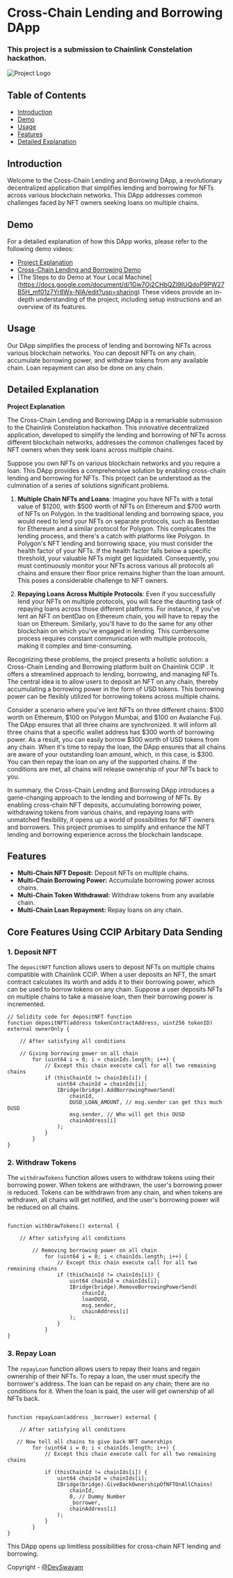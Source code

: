 
# Cross-Chain Lending and Borrowing DApp

### This project is a submission to Chainlink Constelation hackathon.

![Project Logo](https://github.com/TechieeGeeeks/HyperHack/assets/99035115/c92a05b9-0262-4b67-b3fa-684710c76585)

## Table of Contents

- [Introduction](#introduction)
- [Demo](#demo)
- [Usage](#usage)
- [Features](#features)
- [Detailed Explanation](#detailed-explanation)

## Introduction

Welcome to the Cross-Chain Lending and Borrowing DApp, a revolutionary decentralized application that simplifies lending and borrowing for NFTs across various blockchain networks. This DApp addresses common challenges faced by NFT owners seeking loans on multiple chains.

## Demo

For a detailed explanation of how this DApp works, please refer to the following demo videos:

- [Project Explanation](https://drive.google.com/file/d/1EzMPTAwo9_JVxzh8l3koMYeXHM3NawLT/view?usp=drive_link)
- [Cross-Chain Lending and Borrowing Demo](https://drive.google.com/file/d/1no3zu4GqmTOPO7R6E-Tu38X8ROKYKJZE/view?usp=drive_link)
- [The Steps to do Demo at Your Local Machine] (https://docs.google.com/document/d/1Gw7Oj2CHbQZI9IUQdoP9PW27B5H_mf01z7Yr8Wx-NlA/edit?usp=sharing)
These videos provide an in-depth understanding of the project, including setup instructions and an overview of its features.

## Usage

Our DApp simplifies the process of lending and borrowing NFTs across various blockchain networks. You can deposit NFTs on any chain, accumulate borrowing power, and withdraw tokens from any available chain. Loan repayment can also be done on any chain.

## Detailed Explanation

**Project Explanation**

The Cross-Chain Lending and Borrowing DApp is a remarkable submission to the Chainlink Constelation hackathon. This innovative decentralized application, developed to simplify the lending and borrowing of NFTs across different blockchain networks, addresses the common challenges faced by NFT owners when they seek loans across multiple chains.

Suppose you own NFTs on various blockchain networks and you require a loan. This DApp provides a comprehensive solution by enabling cross-chain lending and borrowing for NFTs. This project can be understood as the culmination of a series of solutions significant problems.

1. **Multiple Chain NFTs and Loans**: Imagine you have NFTs with a total value of $1200, with $500 worth of NFTs on Ethereum and $700 worth of NFTs on Polygon. In the traditional lending and borrowing space, you would need to lend your NFTs on separate protocols, such as Bentdao for Ethereum and a similar protocol for Polygon. This complicates the lending process, and there's a catch with platforms like Polygon. In Polygon's NFT lending and borrowing space, you must consider the health factor of your NFTs. If the health factor falls below a specific threshold, your valuable NFTs might get liquidated. Consequently, you must continuously monitor your NFTs across various all protocols all chains and ensure their floor price remains higher than the loan amount. This poses a considerable challenge to NFT owners.

2. **Repaying Loans Across Multiple Protocols**: Even if you successfully lend your NFTs on multiple protocols, you will face the daunting task of repaying loans across those different platforms. For instance, if you've lent an NFT on bentDao on Ethereum chain, you will have to repay the loan on Ethereum. Similarly, you'll have to do the same for any other blockchain on which you've engaged in lending. This cumbersome process requires constant communication with multiple protocols, making it complex and time-consuming.

Recognizing these problems, the project presents a holistic solution: a Cross-Chain Lending and Borrowing platform built on Chainlink CCIP . It offers a streamlined approach to lending, borrowing, and managing NFTs. The central idea is to allow users to deposit an NFT on any chain, thereby accumulating a borrowing power in the form of USD tokens. This borrowing power can be flexibly utilized for borrowing tokens across multiple chains.

Consider a scenario where you've lent NFTs on three different chains: $100 worth on Ethereum, $100 on Polygon Mumbai, and $100 on Avalanche Fuji. The DApp ensures that all three chains are synchronized. It will inform all three chains that a specific wallet address has $300 worth of borrowing power. As a result, you can easily borrow $300 worth of USD tokens from any chain. When it's time to repay the loan, the DApp ensures that all chains are aware of your outstanding loan amount, which, in this case, is $300. You can then repay the loan on any of the supported chains. If the conditions are met, all chains will release ownership of your NFTs back to you.

In summary, the Cross-Chain Lending and Borrowing DApp introduces a game-changing approach to the lending and borrowing of NFTs. By enabling cross-chain NFT deposits, accumulating borrowing power, withdrawing tokens from various chains, and repaying loans with unmatched flexibility, it opens up a world of possibilities for NFT owners and borrowers. This project promises to simplify and enhance the NFT lending and borrowing experience across the blockchain landscape.

## Features

- **Multi-Chain NFT Deposit:** Deposit NFTs on multiple chains.
- **Multi-Chain Borrowing Power:** Accumulate borrowing power across chains.
- **Multi-Chain Token Withdrawal:** Withdraw tokens from any available chain.
- **Multi-Chain Loan Repayment:** Repay loans on any chain.

## Core Features Using CCIP Arbitary Data Sending

### 1. Deposit NFT

The `depositNFT` function allows users to deposit NFTs on multiple chains compatible with Chainlink CCIP. When a user deposits an NFT, the smart contract calculates its worth and adds it to their borrowing power, which can be used to borrow tokens on any chain. Suppose a user deposits NFTs on multiple chains to take a massive loan, then their borrowing power is incremented.

```solidity
// Solidity code for depositNFT function
function depositNFT(address tokenContractAddress, uint256 tokenID) external ownerOnly {
   
    // After satisfying all conditions

    // Giving borrowing power on all chain
        for (uint64 i = 0; i < chainIds.length; i++) {
            // Except this chain execute call for all two remaining chains
            if (thisChainId != chainIds[i]) {
                uint64 chainId = chainIds[i];
                IBridge(bridge).AddBorrowingPowerSend(
                    chainId,
                    DUSD_LOAN_AMOUNT, // msg.sender can get this much DUSD
                    msg.sender, // Who will get this DUSD
                    chainAddress[i]
                );
            }
        }
}
```

### 2. Withdraw Tokens

The `withdrawTokens` function allows users to withdraw tokens using their borrowing power. When tokens are withdrawn, the user's borrowing power is reduced. Tokens can be withdrawn from any chain, and when tokens are withdrawn, all chains will get notified, and the user's borrowing power will be reduced on all chains.

```solidity

function withDrawTokens() external {

    // After satisfying all conditions

        // Removing borrowing power on all chain
            for (uint64 i = 0; i < chainIds.length; i++) {
                // Except this chain execute call for all two remaining chains
                if (thisChainId != chainIds[i]) {
                    uint64 chainId = chainIds[i];
                    IBridge(bridge).RemoveBorrowingPowerSend(
                        chainId,
                        loanDUSD,
                        msg.sender,
                        chainAddress[i]
                    );
                }
            }
}
```

### 3. Repay Loan

The `repayLoan` function allows users to repay their loans and regain ownership of their NFTs. To repay a loan, the user must specify the borrower's address. The loan can be repaid on any chain; there are no conditions for it. When the loan is paid, the user will get ownership of all NFTs back.

```solidity

function repayLoan(address _borrower) external {

    // After satisfying all conditions

   // Now tell all chains to give back NFT ownerships
        for (uint64 i = 0; i < chainIds.length; i++) {
            // Except this chain execute call for all two remaining chains

            if (thisChainId != chainIds[i]) {
                uint64 chainId = chainIds[i];
                IBridge(bridge).GiveBackOwnershipOfNFTOnAllChains(
                    chainId,
                    0, // Dummy Number
                    _borrower,
                    chainAddress[i]
                );
            }
        }
}
```

This DApp opens up limitless possibilities for cross-chain NFT lending and borrowing.

Copyright - [@DevSwayam](https://github.com/DevSwayam)
